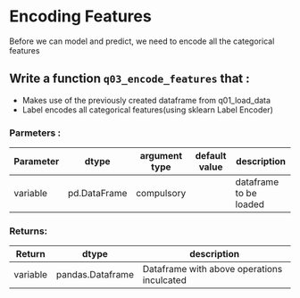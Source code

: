 # Encoding Features

Before we can model and predict, we need to encode all the categorical features

## Write a function `q03_encode_features` that :

- Makes use of the previously created dataframe from q01_load_data
- Label encodes all categorical features(using sklearn Label Encoder)

### Parmeters :
| Parameter | dtype | argument type | default value | description |
| --- | --- | --- | --- | --- |
| variable | pd.DataFrame | compulsory | | dataframe to be loaded |

### Returns:
| Return | dtype | description |
| --- | --- | --- |
| variable | pandas.Dataframe | Dataframe with above operations inculcated |
